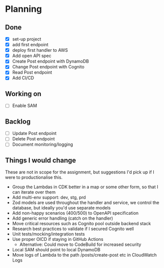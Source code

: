 # Planning

## Done
- [x] set-up project
- [x] add first endpoint
- [x] deploy first handler to AWS
- [x] Add open API spec
- [x] Create Post endpoint with DynamoDB
- [x] Change Post endpoint with Cognito
- [x] Read Post endpoint
- [x] Add CI/CD

## Working on
- [ ] Enable SAM

## Backlog
- [ ] Update Post endpoint
- [ ] Delete Post endpoint
- [ ] Document monitoring/logging

## Things I would change
These are not in scope for the assignment, but suggestions I'd pick up if I were to productionalise this.

- Group the Lambdas in CDK better in a map or some other form, so that I can iterate over them
- Add multi-env support: dev, stg, prd
- Zod models are used throughout the handler and service, we control the database, but ideally you'd use separate models
- Add non-happy scenarios (400/500) to OpenAPI specification
- Add generic error handling (catch on the handler)
- Move critical resources such as Cognito pool outside backend stack
- Research best practices to validate if I secured Cognito well
- Unit tests/mocking/integration tests
- Use proper OICD if staying in GitHub Actions
  - Alternative: Could move to CodeBuild for increased security
- Local SAM should point to local DynamoDB
- Move logs of Lambda to the path /posts/create-post etc in CloudWatch Logs
